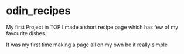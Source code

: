 # odin_recipes

My first Project in TOP 
I made a short recipe page which has few of my favourite dishes.

It was my first time making a page all on my own be it really simple

